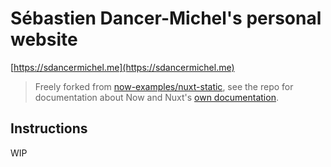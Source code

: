 # Sébastien Dancer-Michel's personal website

[https://sdancermichel.me](https://sdancermichel.me)

> Freely forked from [now-examples/nuxt-static](https://github.com/zeit/now-examples/tree/master/nuxt-static), see the repo for documentation about Now and Nuxt's [own documentation](https://nuxtjs.org/).

## Instructions

WIP
